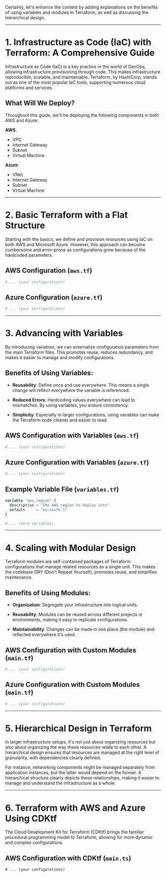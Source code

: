 Certainly, let's enhance the content by adding explanations on the benefits of using variables and modules in Terraform, as well as discussing the hierarchical design. 

---

# 1. Infrastructure as Code (IaC) with Terraform: A Comprehensive Guide

Infrastructure as Code (IaC) is a key practice in the world of DevOps, allowing infrastructure provisioning through code. This makes infrastructure reproducible, scalable, and maintainable. Terraform, by HashiCorp, stands out as one of the most popular IaC tools, supporting numerous cloud platforms and services.

## What Will We Deploy?
Throughout this guide, we'll be deploying the following components in both AWS and Azure:

**AWS**:
- VPC
- Internet Gateway
- Subnet
- Virtual Machine

**Azure**:
- VNet
- Internet Gateway
- Subnet
- Virtual Machine

---

# 2. Basic Terraform with a Flat Structure

Starting with the basics, we define and provision resources using IaC on both AWS and Microsoft Azure. However, this approach can become cumbersome and error-prone as configurations grow because of the hardcoded parameters.

## AWS Configuration (`aws.tf`)

```terraform
# ... (your configurations)
```

## Azure Configuration (`azure.tf`)

```terraform
# ... (your configurations)
```

---

# 3. Advancing with Variables

By introducing variables, we can externalize configuration parameters from the main Terraform files. This promotes reuse, reduces redundancy, and makes it easier to manage and modify configurations.

## Benefits of Using Variables:

- **Reusability**: Define once and use everywhere. This means a single change will reflect everywhere the variable is referenced.
  
- **Reduced Errors**: Hardcoding values everywhere can lead to mismatches. By using variables, you ensure consistency.
  
- **Simplicity**: Especially in larger configurations, using variables can make the Terraform code cleaner and easier to read.

## AWS Configuration with Variables (`aws.tf`)

```terraform
# ... (your configurations)
```

## Azure Configuration with Variables (`azure.tf`)

```terraform
# ... (your configurations)
```

## Example Variable File (`variables.tf`)

```terraform
variable "aws_region" {
  description = "The AWS region to deploy into"
  default     = "eu-south-1"
}

# ... (more variables)
```

---

# 4. Scaling with Modular Design

Terraform modules are self-contained packages of Terraform configurations that manage related resources as a single unit. This makes the codebase DRY (Don't Repeat Yourself), promotes reuse, and simplifies maintenance.

## Benefits of Using Modules:

- **Organization**: Segregate your infrastructure into logical units.
  
- **Reusability**: Modules can be reused across different projects or environments, making it easy to replicate configurations.
  
- **Maintainability**: Changes can be made in one place (the module) and reflected everywhere it's used.

## AWS Configuration with Custom Modules (`main.tf`)

```terraform
# ... (your configurations)
```

## Azure Configuration with Custom Modules (`main.tf`)

```terraform
# ... (your configurations)
```

---

# 5. Hierarchical Design in Terraform

In larger infrastructure setups, it's not just about organizing resources but also about organizing the way these resources relate to each other. A hierarchical design ensures that resources are managed at the right level of granularity, with dependencies clearly defined. 

For instance, networking components might be managed separately from application instances, but the latter would depend on the former. A hierarchical structure clearly depicts these relationships, making it easier to manage and understand the infrastructure as a whole.

---

# 6. Terraform with AWS and Azure Using CDKtf

The Cloud Development Kit for Terraform (CDKtf) brings the familiar procedural programming model to Terraform, allowing for more dynamic and complex configurations.

## AWS Configuration with CDKtf (`main.ts`)

```typescript
# ... (your configurations)
```
